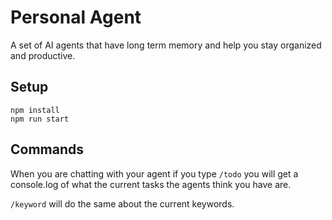 # Personal Agent
A set of AI agents that have long term memory and help you stay organized and
productive.

## Setup
```
npm install
npm run start
```

## Commands
When you are chatting with your agent if you type `/todo` you will get a
console.log of what the current tasks the agents think you have are.

`/keyword` will do the same about the current keywords.
